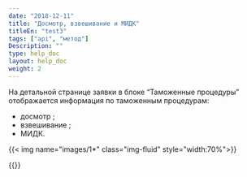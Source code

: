 ```yaml
---
date: "2018-12-11"
title: "Досмотр, взвешивание и МИДК"
titleEn: "test3"
tags: ["api", "метод"]
Description: ""
type: help_doc
layout: help_doc
weight: 2
---
```


На детальной странице заявки в блоке “Таможенные процедуры” отображается информация по таможенным процедурам:

* досмотр ;
* взвешивание ;
* МИДК.


{{< img name="images/1*" class="img-fluid" style="width:70%">}}
 
{{<isHelpful>}}
